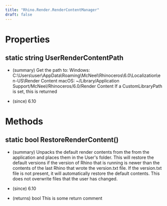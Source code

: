 ```yaml
---
title: "Rhino.Render.RenderContentManager"
draft: false
---
```


# Properties
## static string UserRenderContentPath
- (summary) 
     Get the path to: 
     Windows: C:\Users\user\AppData\Roaming\McNeel\Rhinoceros\6.0\Localization\en-US\Render Content
     macOS: ~/Library/Application Support/McNeel/Rhinoceros/6.0/Render Content
     If a CustomLibraryPath is set, this is returned
     
- (since) 6.10
# Methods
## static bool RestoreRenderContent()
- (summary) 
     Unpacks the default render contents from the from the application and places them in the User's folder.
     This will restore the default versions if the version of Rhino that is running is newer than the contents
     of the last Rhino that wrote the version.txt file.  If the version.txt file is not present, it will
     automatically restore the default contents.  This does not overwrite files that the user has changed.
     
- (since) 6.10
- (returns) bool This is some return comment
